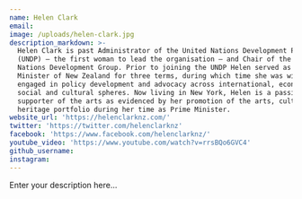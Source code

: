 ```yaml
---
name: Helen Clark
email:
image: /uploads/helen-clark.jpg
description_markdown: >-
  Helen Clark is past Administrator of the United Nations Development Programme
  (UNDP) – the first woman to lead the organisation – and Chair of the United
  Nations Development Group. Prior to joining the UNDP Helen served as Prime
  Minister of New Zealand for three terms, during which time she was widely
  engaged in policy development and advocacy across international, economic,
  social and cultural spheres. Now living in New York, Helen is a passionate
  supporter of the arts as evidenced by her promotion of the arts, culture and
  heritage portfolio during her time as Prime Minister.
website_url: 'https://helenclarknz.com/'
twitter: 'https://twitter.com/helenclarknz'
facebook: 'https://www.facebook.com/helenclarknz/'
youtube_video: 'https://www.youtube.com/watch?v=rrsBQo6GVC4'
github_username:
instagram:
---
```


Enter your description here...
